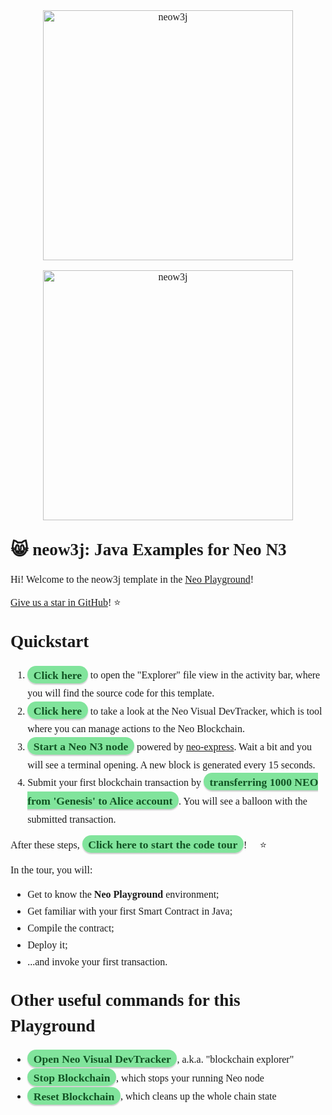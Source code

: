 <link href="https://neo-playground.dev/assets/fonts/style.css" rel="stylesheet">
<style>
*{
    font-family: 'Noway-Regular'; 
}
.vscode-dark a{
    color: #81e49c;
}
.vscode-dark a:hover{
    color: #125424; 
}
.vscode-light a{
    color: #125424;
}
.vscode-light a:hover{
    color: #81e49c; 
}
 /* Hijacking the link by its href, to avoid classes. */
a[href^="command:"] {
    background-color: #81e49c;
    border-color: #81e49c;
    color: #125424;
    box-shadow: 0 2px 2px 0 rgba(0, 0, 0, 0.2);
    padding: 0.3rem 0.6rem 0.2rem 0.6rem;
    font-family: 'Noway_Regular_Italic';
    font-size: 1.1rem;
    border-radius: 100px;
    font-weight: 600;
    font-style: normal;
    margin: 0.6rem 0.0rem 0.6rem 0.0rem;
    white-space: normal;
    text-decoration: none;
}
a[href^="command:"]:hover {
    background-color: #125424;
    border-color: #125424;
    color: #81e49c;
}
a[href="command:codetour.startTour"] { 
    background-color: #81e49c;
    border-color: #81e49c;
    color: #125424;
    box-shadow: 0 2px 2px 0 rgba(0, 0, 0, 0.2);
    padding: 0.6rem 1.2rem;
    font-family: 'Noway_Regular_Italic';
    font-size: 1.1rem;
    line-height: 1.5;
    border-radius: 100px;
    font-weight: 600;
    font-style: normal;
    margin: 0.6rem 0.6rem;
    white-space: normal;
    text-decoration: none;
}
h1{
    font-size: 1.7rem;
    line-height: 1.5;
    margin-top:1.7rem;
}
p, ul, ol{
    font-size: 1rem;
}
ul, ol{
    font-size: 1rem;
    line-height: 1.7;
}
/* Logo swapping for dark and light themes. It captures a native class of VS-Code (vscode-dark and vscode-light) to check if the theme is light or dark. If the theme is dark, for example, it renders logo_dark_bg as a block on CSS. This does not rely on custom themes and will always work. */
.vscode-dark p.logo_dark_bg{
    display:block;
}
.vscode-dark p.logo_white_bg{
    display:none;
}
.vscode-light p.logo_dark_bg{
    display:none;
}
.vscode-light p.logo_white_bg{
    display:block;
}
code{
    font-family: monospace;
}
</style>
<p style="text-align: center" class="logo_dark_bg">
    <img src="https://raw.githubusercontent.com/neow3j/neow3j/master-3.x/images/neow3j-neo3-with-balloon.png" alt="neow3j" width="400" />
</p>
<p style="text-align: center" class="logo_white_bg">
    <img src="https://raw.githubusercontent.com/neow3j/neow3j/master-3.x/images/neow3j-neo3-with-balloon.png" alt="neow3j" width="400" />
</p>
<p></p>

# :smile_cat: neow3j: Java Examples for Neo N3

Hi! Welcome to the neow3j template in the [Neo Playground](https://neo-playground.dev)! :tada:

[Give us a star in GitHub](https://github.com/neow3j/neow3j)! :star:

# Quickstart

1. [Click here](command:workbench.explorer.fileView.focus) to open the "Explorer" file view in the activity bar, 
where you will find the source code for this template.
2. [Click here](command:neo-playground.focus.neo-visual-devtracker) to take a look at the Neo Visual 
DevTracker, which is tool where you can manage actions to the Neo Blockchain.
3. [Start a Neo N3 node](command:neo3-visual-devtracker.express.run) powered by [neo-express](https://github.com/neo-project/neo-express). Wait a bit and you will see a terminal opening. A new block is generated every 15 seconds.
4. Submit your first blockchain transaction by [transferring 1000 NEO from 'Genesis' to Alice account](command:neo3-visual-devtracker.express.transfer?%5B%7B%22asset%22%3A%20%22NEO%22%2C%20%22amount%22%3A%201000%2C%20%22sender%22%3A%20%22genesis%22%2C%20%22receiver%22%3A%20%22Alice%22%7D%5D). You will see a balloon with the submitted transaction.

After these steps, [Click here to start the code tour](command:codetour.startTourByTitle?%5B%22Compile%20and%20Deploy%20Smart%20Contracts%22%5D)! :muscle: :star: :rocket:

In the tour, you will:

- Get to know the **Neo Playground** environment;
- Get familiar with your first Smart Contract in Java;
- Compile the contract;
- Deploy it;
- ...and invoke your first transaction. :clap:

# Other useful commands for this Playground

* [Open Neo Visual DevTracker](command:neo3-visual-devtracker.tracker.openTracker), a.k.a. "blockchain explorer"
* [Stop Blockchain](command:neo3-visual-devtracker.express.stop), which stops your running Neo node
* [Reset Blockchain](command:neo3-visual-devtracker.express.reset), which cleans up the whole chain state
